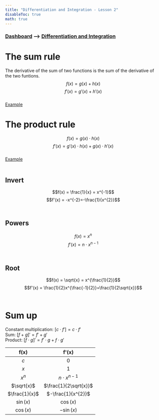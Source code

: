 ```yaml
---
title: "Differentiation and Integration - Lesson 2"
disableToc: true
math: true
---
```


### [Dashboard]() --> [Differentiation and Integration](Differentiation%20and%20Integration/Differentiation%20and%20Integration.md)

# <span class="highlight-blue">The sum rule</span>
The <span class="blue">derivative</span> of the <span class="blue">sum of two functions</span> is the <span class="blue">sum of the derivative</span> of the two funtions.
$$f(x) = g(x) + h(x)$$
$$f'(x) = g'(x) + h'(x)$$
<br>
[Example](Differentiation%20and%20Integration/Lesson%202%20-%20Example%201.md)
<br>

# <span class="highlight-blue">The product rule</span>
$$f(x) = g(x) \cdot h(x)$$
$$f'(x) = g'(x)\cdot h(x) + g(x)\cdot h'(x)$$
<br>
[Example](Differentiation%20and%20Integration/Lesson%202%20-%20Example%202.md)<br>
<br>

## <span class="highlight-seagreen">Invert</span>
$$f(x) = \frac{1}{x} = x^{-1}$$
$$f'(x) = -x^{-2}=-\frac{1}{x^{2}}$$
<br>

## <span class="highlight-seagreen">Powers</span>
$$f(x) = x^n$$
$$f'(x) = n\cdot x^{n - 1}$$
<br>

## <span class="highlight-seagreen">Root</span>
$$f(x) = \sqrt{x} = x^{\frac{1}{2}}$$
$$f'(x) = \frac{1}{2}x^{\frac{-1}{2}}=\frac{1}{2\sqrt{x}}$$
<br>

# <span class="highlight-fushia">Sum up</span>
<span class="fushia">Constant multiplication</span>: $[c\cdot f']=c\cdot f'$<br>
<span class="fushia">Sum</span>: $[f + g]' = f' + g'$<br>
<span class="fushia">Product</span>: $[f\cdot g]' = f'\cdot g + f\cdot g'$

|     f(x)      |         f'(x)         |
|:-------------:|:---------------------:|
|      $c$      |          $0$          |
|      $x$      |          $1$          |
|    $x^{n}$    |  $n\cdot x^{n - 1}$   |
|  $\sqrt{x}$   | $\frac{1}{2\sqrt{x}}$ |
| $\frac{1}{x}$ |  $-\frac{1}{x^{2}}$   | 
|   $\sin(x)$   |       $\cos(x)$       |
|   $\cos(x)$   |      $-\sin(x)$       |

